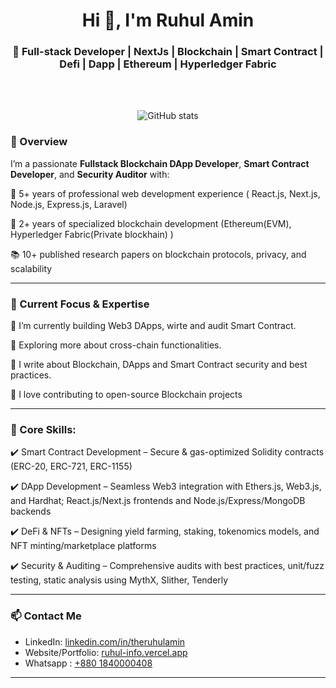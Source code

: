 <h1 align="center">Hi 👋, I'm Ruhul Amin</h1>
<h3 align="center">🚀 Full-stack Developer  | NextJs | Blockchain | Smart Contract | Defi | Dapp | Ethereum | Hyperledger Fabric </h3>


<br/>
<br/> 

<p align="center">
  <img src="https://github-readme-stats.vercel.app/api?username=ruhulamin1398&show_icons=true&theme=react" alt="GitHub stats" />
</p>


### 🧠 Overview
I’m a passionate **Fullstack Blockchain DApp Developer**, **Smart Contract Developer**, and **Security Auditor** with:

🧪 5+ years of professional web development experience ( React.js, Next.js, Node.js, Express.js, Laravel)

🔗 2+ years of specialized blockchain development (Ethereum(EVM), Hyperledger Fabric(Private blockhain) )

📚 10+ published research papers on blockchain protocols, privacy, and scalability
 




---

### 🧠 Current Focus & Expertise

🔭 I’m currently building Web3 DApps, wirte and audit Smart Contract. 

🌱 Exploring more about cross-chain functionalities.  

🧾 I write about Blockchain, DApps and Smart Contract security and best practices.  

🧩 I love contributing to open-source Blockchain projects

---


### 🚀 Core Skills:

✔️ Smart Contract Development – Secure & gas-optimized Solidity contracts (ERC-20, ERC-721, ERC-1155)

✔️ DApp Development – Seamless Web3 integration with Ethers.js, Web3.js, and Hardhat; React.js/Next.js frontends and Node.js/Express/MongoDB backends

✔️ DeFi & NFTs – Designing yield farming, staking, tokenomics models, and NFT minting/marketplace platforms

✔️ Security & Auditing – Comprehensive audits with best practices, unit/fuzz testing, static analysis using MythX, Slither, Tenderly

---
 

### 📫 Contact Me

- LinkedIn: [linkedin.com/in/theruhulamin](https://linkedin.com/in/theruhulamin)
- Website/Portfolio: [ruhul-info.vercel.app](https://ruhul-info.vercel.app/)
- Whatsapp : [+880 1840000408](https://wa.me/8801840000408)

---
